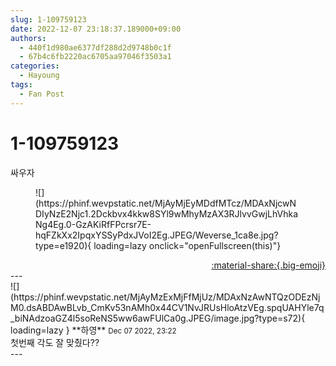 ```yaml
---
slug: 1-109759123
date: 2022-12-07 23:18:37.189000+09:00
authors:
  - 440f1d980ae6377df288d2d9748b0c1f
  - 67b4c6fb2220ac6705aa97046f3503a1
categories:
  - Hayoung
tags:
  - Fan Post
---
```


# 1-109759123

<div class="post-container" markdown="1">
<div class="content-container md-sidebar__scrollwrap" markdown="1">

싸우자
<figure markdown="1">
![](https://phinf.wevpstatic.net/MjAyMjEyMDdfMTcz/MDAxNjcwNDIyNzE2Njc1.2Dckbvx4kkw8SYl9wMhyMzAX3RJlvvGwjLhVhkaNg4Eg.0-GzAKiRfFPcrsr7E-hqFZkXx2IpqxYSSyPdxJVoI2Eg.JPEG/Weverse_1ca8e.jpg?type=e1920){ loading=lazy onclick="openFullscreen(this)"}
</figure>


</div>
</div>

<div style="text-align: right;" markdown="1">
<a href="https://weverse.io/fromis9/fanpost/1-109759123" style="text-align: right;">:material-share:{.big-emoji}</a>
</div>
---

<div class="comments-container md-sidebar__scrollwrap" markdown="1">
<div class="comment" markdown="1">
<div class='id-container' markdown="1">
![](https://phinf.wevpstatic.net/MjAyMzExMjFfMjUz/MDAxNzAwNTQzODEzNjM0.dsABDAwBLvb_CmKv53nAMh0x44CV1NvJRUsHloAtzVEg.spqUAHYle7q_biNAdzoaGZ4l5soReNS5ww6awFUlCa0g.JPEG/image.jpg?type=s72){ loading=lazy }
**<span class="artist">하영</span>** <small>Dec 07 2022, 23:22</small><br>
</div>
<div class='comment-body' markdown="1">
첫번째 각도 잘 맞췄다??
</div>
</div>
</div>
---

